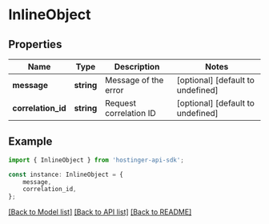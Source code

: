 # InlineObject


## Properties

Name | Type | Description | Notes
------------ | ------------- | ------------- | -------------
**message** | **string** | Message of the error | [optional] [default to undefined]
**correlation_id** | **string** | Request correlation ID | [optional] [default to undefined]

## Example

```typescript
import { InlineObject } from 'hostinger-api-sdk';

const instance: InlineObject = {
    message,
    correlation_id,
};
```

[[Back to Model list]](../README.md#documentation-for-models) [[Back to API list]](../README.md#documentation-for-api-endpoints) [[Back to README]](../README.md)

